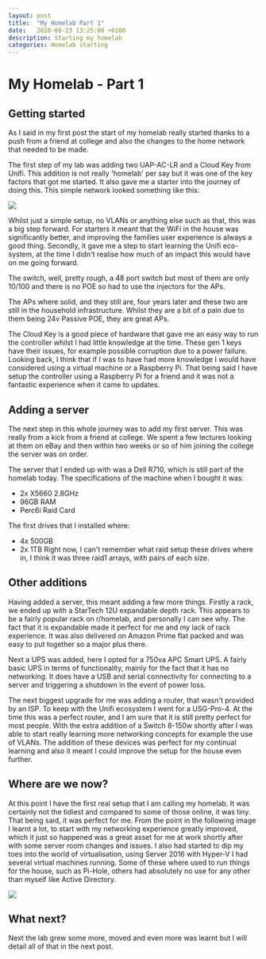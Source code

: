 ```yaml
---
layout: post
title:  "My Homelab Part 1"
date:   2020-08-23 13:25:00 +0100
description: Starting my homelab
categories: Homelab starting 
---
```


# My Homelab - Part 1

## Getting started
As I said in my first post the start of my homelab really started thanks to a push from a friend at college and also the changes to the home network that needed to be made. 

The first step of my lab was adding two UAP-AC-LR and a Cloud Key from Unifi. This addition is not really 'homelab' per say but it was one of the key factors that got me started. It also gave me a starter into the journey of doing this.
This simple network looked something like this:

![]({{site.url}}/assets/SimpleNet.png)

Whilst just a simple setup, no VLANs or anything else such as that, this was a big step forward. For starters it meant that the WiFi in the house was significantly better, and improving the families user experience is always a good thing. 
Secondly, it gave me a step to start learning the Unifi eco-system, at the time I didn't realise how much of an impact this would have on me going forward. 

The switch, well, pretty rough, a 48 port switch but most of them are only 10/100 and there is no POE so had to use the injectors for the APs.

The APs where solid, and they still are, four years later and these two are still in the household infrastructure. Whilst they are a bit of a pain due to them being 24v Passive POE, they are great APs. 

The Cloud Key is a good piece of hardware that gave me an easy way to run the controller whilst I had little knowledge at the time. These gen 1 keys have their issues, for example possible corruption due to a power failure. 
Looking back, I think that if I was to have had more knowledge I would have considered using a virtual machine or a Raspberry Pi. That being said I have setup the controller using a Raspberry Pi for a friend and it was not a fantastic experience when it came to updates. 

## Adding a server 
The next step in this whole journey was to add my first server. This was really from a kick from a friend at college. We spent a few lectures looking at them on eBay and then within two weeks or so of him joining the college the server was on order. 

The server that I ended up with was a Dell R710, which is still part of the homelab today. 
The specifications of the machine when I bought it was:

* 2x X5660 2.8GHz
* 96GB RAM
* Perc6i Raid Card

The first drives that I installed where:
* 4x 500GB
* 2x 1TB
Right now, I can't remember what raid setup these drives where in, I think it was three raid1 arrays, with pairs of each size.

## Other additions 
Having added a server, this meant adding a few more things. Firstly a rack, we ended up with a StarTech 12U expandable depth rack. This appears to be a fairly popular rack on r/homelab, and personally I can see why. The fact that it is expandable made it perfect for me and my lack of rack experience. It was also delivered on Amazon Prime flat packed and was easy to put together so a major plus there. 

Next a UPS was added, here I opted for a 750va APC Smart UPS. A fairly basic UPS in terms of functionality, mainly for the fact that it has no networking. It does have a USB and serial connectivity for connecting to a server and triggering a shutdown in the event of power loss. 

The next biggest upgrade for me was adding a router, that wasn't provided by an ISP. To keep with the Unifi ecosystem I went for a USG-Pro-4. At the time this was a perfect router, and I am sure that it is still pretty perfect for most people. 
With the extra addition of a Switch 8-150w shortly after I was able to start really learning more networking concepts for example the use of VLANs. 
The addition of these devices was perfect for my continual learning and also it meant I could improve the setup for the house even further. 

## Where are we now?
At this point I have the first real setup that I am calling my homelab. It was certainly not the tidiest and compared to some of those online, it was tiny. That being said, it was perfect for me. From the point in the following image I learnt a lot, to start with my networking experience greatly improved, which it just so happened was a great asset for me at work shortly after with some server room changes and issues. I also had started to dip my toes into the world of virtualisation, using Server 2016 with Hyper-V I had several virtual machines running. Some of these where used to run things for the house, such as Pi-Hole, others had absolutely no use for any other than myself like Active Directory. 

![]({{site.url}}/assets/SimpleRack.jpg)

## What next?
Next the lab grew some more, moved and even more was learnt but I will detail all of that in the next post.